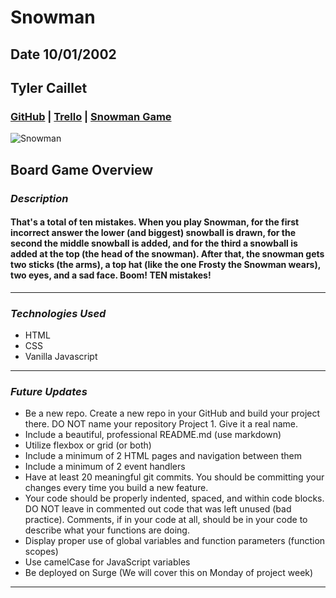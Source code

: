 # Snowman

## Date 10/01/2002

## Tyler Caillet

### [GitHub](https://github.com/tylercaillet/Snowman) | [Trello](https://trello.com/b/aKWSHYKP/snowman) | [Snowman Game](game-of-snowman.surge.sh)

![Snowman](https://i.ytimg.com/vi/8dRFwpWuRDs/maxresdefault.jpg)

## Board Game Overview

### **_Description_**

#### That's a total of ten mistakes. When you play Snowman, for the first incorrect answer the lower (and biggest) snowball is drawn, for the second the middle snowball is added, and for the third a snowball is added at the top (the head of the snowman). After that, the snowman gets two sticks (the arms), a top hat (like the one Frosty the Snowman wears), two eyes, and a sad face. Boom! TEN mistakes!

---

### **_Technologies Used_**

- HTML
- CSS
- Vanilla Javascript

---

### **_Future Updates_**

- Be a new repo. Create a new repo in your GitHub and build your project there. DO NOT name your repository Project 1. Give it a real name.
- Include a beautiful, professional README.md (use markdown)
- Utilize flexbox or grid (or both)
- Include a minimum of 2 HTML pages and navigation between them
- Include a minimum of 2 event handlers
- Have at least 20 meaningful git commits. You should be committing your changes every time you build a new feature.
- Your code should be properly indented, spaced, and within code blocks. DO NOT leave in commented out code that was left unused (bad practice). Comments, if in your code at all, should be in your code to describe what your functions are doing.
- Display proper use of global variables and function parameters (function scopes)
- Use camelCase for JavaScript variables
- Be deployed on Surge (We will cover this on Monday of project week)

---
